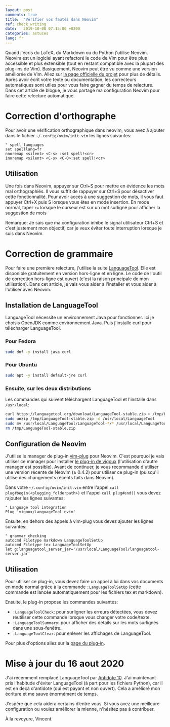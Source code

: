 ```yaml
---
layout: post
comments: true
title:  "Vérifier vos fautes dans Neovim"
ref: check_writing
date:   2019-10-08 07:15:00 +0200
categories: astuces
lang: fr
---
```


Quand j'écris du LaTeX, du Markdown ou du Python j'utilise Neovim.
Neovim est un logiciel ayant refactoré le code de Vim pour être plus accessible et plus extensible (tout en restant compatible avec la plupart des plug-ins de Vim).
Basiquement, Neovim peut être vu comme une version améliorée de Vim.
Allez sur [la page officielle du projet](https://neovim.io/charter/) pour plus de détails.
Après avoir écrit votre texte ou documentation, les correcteurs automatiques sont utiles pour vous faire gagner du temps de relecture.
Dans cet article de blogue, je vous partage ma configuration Neovim pour faire cette relecture automatique.

# Correction d'orthographe

Pour avoir une vérification orthographique dans neovim, vous avez à ajouter dans le fichier `~/.config/nvim/init.vim` les lignes suivantes:

```
" spell languages
set spelllang=fr
nnoremap <silent> <C-s> :set spell!<cr>
inoremap <silent> <C-s> <C-O>:set spell!<cr>
```

## Utilisation

Une fois dans Neovim, appuyer sur Ctrl+S pour mettre en évidence les mots mal orthographiés.
Il vous suffit de rappuyer sur Ctrl+S pour désactiver cette fonctionnalité.
Pour avoir accès à une suggestion de mots, il vous faut appuyer Ctrl+X puis S lorsque vous êtes en mode insertion.
En mode normal, taper `z=` lorsque le curseur est sur un mot surligné pour afficher la suggestion de mots

Remarque: Je sais que ma configuration inhibe le signal utilisateur Ctrl+S et c'est justement mon objectif, car je veux éviter toute interruption lorsque je suis dans Neovim.

# Correction de grammaire

Pour faire une première relecture, j'utilise la suite [LanguageTool](https://www.languagetool.org/).
Elle est disponible gratuitement en version hors-ligne et en ligne.
Le code de l'outil de correction hors-ligne est ouvert (c'est la raison principale de mon utilisation).
Dans cet article, je vais vous aider à l'installer et vous aider à l'utiliser avec Neovim.

## Installation de LanguageTool

LanguageTool nécessite un environnement Java pour fonctionner.
Ici je choisis OpenJDK comme environnement Java.
Puis j'installe curl pour télécharger LanguageTool.

### Pour Fedora
```bash
sudo dnf -y install java curl
```

### Pour Ubuntu
```bash
sudo apt -y install default-jre curl
```

### Ensuite, sur les deux distributions
Les commandes qui suivent téléchargent LanguageTool et l'installe dans `/usr/local`:

```bash
curl https://languagetool.org/download/LanguageTool-stable.zip > /tmp/LanguageTool-stable.zip
sudo unzip /tmp/LanguageTool-stable.zip -d /usr/local/LanguageTool
sudo mv /usr/local/LanguageTool/LanguageTool-*/* /usr/local/LanguageTool/
rm /tmp/LanguageTool-stable.zip
```


## Configuration de Neovim
J'utilise le manager de plug-in [vim-plug](https://github.com/junegunn/vim-plug) pour Neovim.
C'est pourquoi je vais utiliser ce manager pour installer [le plug-in de vigoux](https://github.com/vigoux/LanguageTool.nvim) (l'utilisation d'autre manager est possible).
Avant de continuer, je vous recommande d'utiliser une version récente de Neovim (&ge; 0.4.2) pour utiliser ce plug-in (puisqu'il utilise des changements récents faits dans Neovim).

Dans votre `~/.config/nvim/init.vim` entre l'appel `call plug#begin(<plugging_folderpath>)` et l'appel `call plug#end()` vous devez rajouter les lignes suivantes:

```
" Language tool integration
Plug 'vigoux/LanguageTool.nvim'                                                                                 
```

Ensuite, en dehors des appels à vim-plug vous devez ajouter les lignes suivantes:

```
" grammar checking
autocmd Filetype markdown LanguageToolSetUp
autocmd Filetype tex LanguageToolSetUp
let g:languagetool_server_jar='/usr/local/LanguageTool/languagetool-server.jar'
```

## Utilisation

Pour utiliser ce plug-in, vous devez faire un appel à lui dans vos documents en mode normal grâce à la commande `:LanguageToolSetUp` (cette commande est lancée automatiquement pour les fichiers tex et markdown).

Ensuite, le plug-in propose les commandes suivantes:

* `:LanguageToolCheck`: pour surligner les erreurs détectées, vous devez réutiliser cette commande lorsque vous changer votre code/texte.
* `:LanguageToolSummary`: pour afficher des détails sur les mots surlignés dans une sous-fenêtre. 
* `:LanguageToolClear`: pour enlever les affichages de LanguageTool.

Pour plus d'options allez sur la [page du plug-in](https://github.com/vigoux/LanguageTool.nvim).

# Mise à jour du 16 aout 2020

J'ai récemment remplacé LanguageTool par [Antidote 10](https://www.antidote.info/fr).
J'ai maintenant pris l'habitude d'éviter LanguageTool (à part pour les fichiers Python), car il est en deçà d'antidote (qui est payant et non ouvert).
Cela a amélioré mon écriture et me sauve énormément de temps.


J’espère que cela aidera certains d’entre vous.
Si vous avez une meilleure configuration ou voulez améliorer la mienne, n'hésitez pas à contribuer.

À la revoyure, Vincent.
